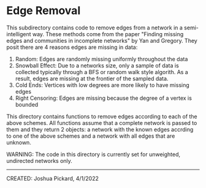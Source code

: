 # Edge Removal

This subdirectory contains code to remove edges from a network in a semi-intelligent
way. These methods come from the paper "Finding missing edges and communities
in incomplete networks" by Yan and Gregory. They posit there are 4 reasons
edges are missing in data:

1. Random: Edges are randomly missing uniformly throughout the data
2. Snowball Effect: Due to a networks size, only a sample of data is collected
typically through a BFS or random walk style algorith. As a result, edges are
missing at the frontier of the sampled data.
3. Cold Ends: Vertices with low degrees are more likely to have missing edges
4. Right Censoring: Edges are missing because the degree of a vertex is bounded

This directory contains functions to remove edges according to each of the
above schemes. All functions assume that a complete network is passed to them
and they return 2 objects: a network with the known edges accrding to one of
the above schemes and a network with all edges that are unknown.

WARNING: The code in this directory is currently set for unweighted, undirected
networks only.

---
CREATED: Joshua Pickard, 4/1/2022

